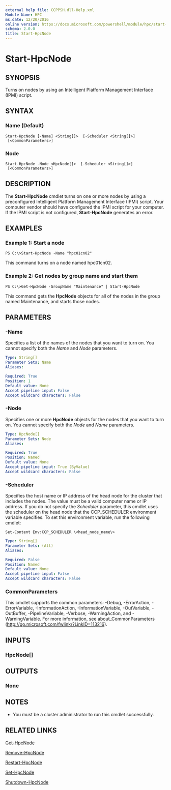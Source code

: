 ```yaml
---
external help file: CCPPSH.dll-Help.xml
Module Name: HPC
ms.date: 12/20/2016
online version: https://docs.microsoft.com/powershell/module/hpc/start-hpcnode?view=windowsserver2012r2-ps&wt.mc_id=ps-gethelp
schema: 2.0.0
title: Start-HpcNode
---
```


# Start-HpcNode

## SYNOPSIS
Turns on nodes by using an Intelligent Platform Management Interface (IPMI) script.

## SYNTAX

### Name (Default)
```
Start-HpcNode [-Name] <String[]>  [-Scheduler <String[]>]
 [<CommonParameters>]
```

### Node
```
Start-HpcNode -Node <HpcNode[]>  [-Scheduler <String[]>]
 [<CommonParameters>]
```

## DESCRIPTION
The **Start-HpcNode** cmdlet turns on one or more nodes by using a preconfigured Intelligent Platform Management Interface (IPMI) script.
Your computer vendor should have configured the IPMI script for your computer.
If the IPMI script is not configured, **Start-HpcNode** generates an error.

## EXAMPLES

### Example 1: Start a node
```
PS C:\>Start-HpcNode -Name "hpc01cn02"
```

This command turns on a node named hpc01cn02.

### Example 2: Get nodes by group name and start them
```
PS C:\>Get-HpcNode -GroupName "Maintenance" | Start-HpcNode
```

This command gets the **HpcNode** objects for all of the nodes in the group named Maintenance, and starts those nodes.

## PARAMETERS

### -Name
Specifies a list of the names of the nodes that you want to turn on.
You cannot specify both the *Name* and *Node* parameters.

```yaml
Type: String[]
Parameter Sets: Name
Aliases:

Required: True
Position: 1
Default value: None
Accept pipeline input: False
Accept wildcard characters: False
```

### -Node
Specifies one or more **HpcNode** objects for the nodes that you want to turn on.
You cannot specify both the *Node* and *Name* parameters.

```yaml
Type: HpcNode[]
Parameter Sets: Node
Aliases:

Required: True
Position: Named
Default value: None
Accept pipeline input: True (ByValue)
Accept wildcard characters: False
```

### -Scheduler
Specifies the host name or IP address of the head node for the cluster that includes the nodes.
The value must be a valid computer name or IP address.
If you do not specify the *Scheduler* parameter, this cmdlet uses the scheduler on the head node that the CCP_SCHEDULER environment variable specifies.
To set this environment variable, run the following cmdlet:

`Set-Content Env:CCP_SCHEDULER \<head_node_name\>`

```yaml
Type: String[]
Parameter Sets: (All)
Aliases:

Required: False
Position: Named
Default value: None
Accept pipeline input: False
Accept wildcard characters: False
```

### CommonParameters
This cmdlet supports the common parameters: -Debug, -ErrorAction, -ErrorVariable, -InformationAction, -InformationVariable, -OutVariable, -OutBuffer, -PipelineVariable, -Verbose, -WarningAction, and -WarningVariable. For more information, see about_CommonParameters (http://go.microsoft.com/fwlink/?LinkID=113216).

## INPUTS

### HpcNode[]

## OUTPUTS

### None

## NOTES
* You must be a cluster administrator to run this cmdlet successfully.

## RELATED LINKS

[Get-HpcNode](./Get-HpcNode.md)

[Remove-HpcNode](./Remove-HpcNode.md)

[Restart-HpcNode](./Restart-HpcNode.md)

[Set-HpcNode](./Set-HpcNode.md)

[Shutdown-HpcNode](./Shutdown-HpcNode.md)
